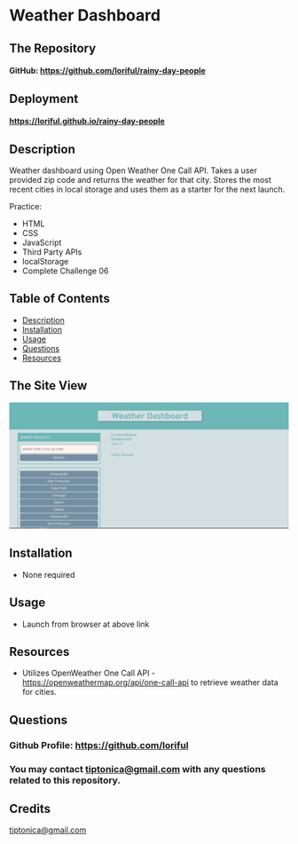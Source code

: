 # **Weather Dashboard**
 
## **The Repository**
#### GitHub: https://github.com/loriful/rainy-day-people

## **Deployment**
#### https://loriful.github.io/rainy-day-people


## **Description**
Weather dashboard using Open Weather One Call API.  Takes a user provided zip code and returns the weather for that city.  Stores the most recent cities in local storage and uses them as a starter for the next launch.

Practice: 
  - HTML
  - CSS
  - JavaScript
  - Third Party APIs
  - localStorage
  - Complete Challenge 06

  
## **Table of Contents**
- [Description](#description)
- [Installation](#installation)
- [Usage](#usage)
- [Questions](#questions)
- [Resources](#resources)

## **The Site View**

<p align="center">
   <img src="./assets/images/mockup.png" alt="Web Page Mock-Up">
  </b>
  </b>
</p>

## **Installation**
- None required

## **Usage**
- Launch from browser at above link

## **Resources**
- Utilizes OpenWeather One Call API - https://openweathermap.org/api/one-call-api to retrieve weather data for cities.


## **Questions**
### Github Profile:  https://github.com/loriful

### You may contact tiptonica@gmail.com with any questions related to this repository.

## **Credits**

tiptonica@gmail.com

